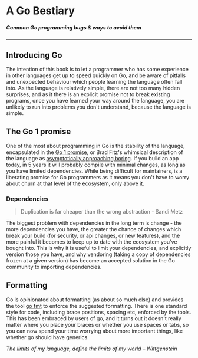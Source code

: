 # A Go Bestiary

##### _Common Go programming bugs & ways to avoid them_

---

## Introducing Go

The intention of this book is to let a programmer who has some experience in other languages get up to speed quickly on Go, and be aware of pitfalls and unexpected behaviour which people learning the language often fall into. As the language is relatively simple, there are not too many hidden surprises, and as it there is an explicit promise not to break existing programs, once you have learned your way around the language, you are unlikely to run into problems you don't understand, because the language is simple.

## The Go 1 promise

One of the most about programming in Go is the stability of the language, encapsulated in the [Go 1 promise](https://golang.org/doc/go1compat), or Brad Fitz's whimsical description of the language as [asymptotically approaching boring](https://golangnews.com/stories/845-video-introducing-go-1.6-asymptotically-approaching-boring-by-brad-fitzpatrick). If you build an app today, in 5 years it will probably compile with minimal changes, as long as you have limited dependencies. While being difficult for maintainers, is a liberating promise for Go programmers as it means you don't have to worry about churn at that level of the ecosystem, only above it.

### Dependencies

> Duplication is far cheaper than the wrong abstraction - Sandi Metz

The biggest problem with dependencies in the long term is change - the more dependencies you have, the greater the chance of changes which break your build \(for security, or api changes, or new features\), and the more painful it becomes to keep up to date with the ecosystem you've bought into. This is why it is useful to limit your dependencies, and explicitly version those you have, and why vendoring \(taking a copy of dependencies frozen at a given version\) has become an accepted solution in the Go community to importing dependencies.

## Formatting

Go is opinionated about formatting \(as about so much else\) and provides the tool [go fmt](https://blog.golang.org/go-fmt-your-code) to enforce the suggested formatting. There is one standard style for code, including brace positions, spacing etc, enforced by the tools. This has been embraced by users of go, and it turns out it doesn't really matter where you place your braces or whether you use spaces or tabs, so you can now spend your time worrying about more important things, like whether go should have generics.

_The limits of my language, define the limits of my world – Wittgenstein_

